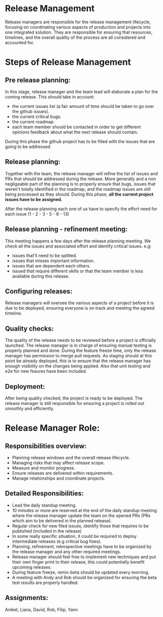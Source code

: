 # Release Management

Release managers are responsible for the release management lifecycle, focusing on coordinating various aspects of production and projects into one integrated solution. They are responsible for ensuring that resources, timelines, and the overall quality of the process are all considered and accounted for. 

# Steps of Release Management

## Pre release planning:
In this stage, release manager and the team lead will elaborate a plan for the coming release. 
This should take in account:
 - the current issues list (a fair amount of time should be taken to go over the github issues).
 - the current critical bugs.
 - the current roadmap.
 - each team member should be contacted in order to get different opinions feedback about what the next release should contain.

During this phase the github project has to be filled with the issues that are going to be addressed.

## Release planning: 
Together with the team, the release manager will refine the list of issues and PRs that should be addressed during the release.
More generally and a non negligeable part of the planning is to properly ensure that bugs, issues that weren't totally identified in the roadmap, and the roadmap issues are still being processed as they should.
During this phase, **all the current project issues have to be assigned.**

After the release planning each one of us have to specify the effort need for each issue (1 - 2 - 3 - 5 - 8 - 13)

## Release planning - refinement meeting:
This meeting happens a few days after the release planning meeting.
We check all the issues and associated effort and identify critical issues.
e.g:
 - issues that'll need to be splitted.
 - issues that misses important information.
 - issues that are dependent each others.
 - issued that require different skills or that the team member is less available during this release.

## Configuring releases: 
Release managers will oversee the various aspects of a project before it is due to be deployed, ensuring everyone is on track and meeting the agreed timeline.

## Quality checks:
The quality of the release needs to be reviewed before a project is officially launched.
The release manager is in charge of ensuring manual testing is properly planned and done.
During the feature freeze time, only the release manager has permission to merge pull requests. As staging should at this point be already deployed, this is to ensure that the release manager has enough visibility on the changes being applied.
Also that unit testing and e2e for new feaures have been included.

## Deployment: 
After being quality checked, the project is ready to be deployed. 
The release manager is still responsible for ensuring a project is rolled out smoothly and efficiently.

# Release Manager Role:

## Responsibilities overview:

 - Planning release windows and the overall release lifecycle.
 - Managing risks that may affect release scope.
 - Measure and monitor progress.
 - Ensure releases are delivered within requirements.
 - Manage relationships and coordinate projects.

## Detailed Responsibilities:

 - Lead the daily standup meeting.
 - 10 minutes or more are reserved at the end of the daily standup meeting where the release manager update the team on the opened PRs (PRs which aim to be delivered in the planned release). 
 - Regular check for new filed issues, identify those that requires to be published (included in the release)
 - In some really specific situation, it could be required to deploy intermediate releases (e.g critical bug fixes).
 - Planning, refinement, retrospective meetings have to be organized by the release manager and any other required meetings.
 - Release manager should feel free to implement new techniques and put their own finger print to their release, this could potentially benefit upcoming releases.
 - During feature freeze, remix-beta should be updated every morning.
 - A meeting with Andy and Rob should be organized for ensuring the beta test results are properly handled.

## Assignments:

Aniket, Liana, David, Rob, Filip, Yann
